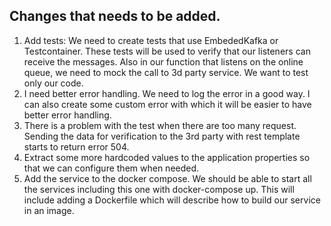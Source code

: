 ## Changes that needs to be added.
1. Add tests: We need to create tests that use EmbededKafka or Testcontainer.
These tests will be used to verify that our listeners can receive the messages.
Also in our function that listens on the online queue, we need to mock the call
to 3d party service. We want to test only our code.
2. I need better error handling. We need to log the error in a good way.
I can also create some custom error with which it will be easier to have better
error handling.
3. There is a problem with the test when there are too many request. Sending the 
data for verification to the 3rd party with rest template starts to return
error 504.
4. Extract some more hardcoded values to the application properties
so that we can configure them when needed.
4. Add the service to the docker compose. We should be able to start
all the services including this one with docker-compose up. This will
include adding a Dockerfile which will describe how to build our
service in an image.